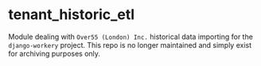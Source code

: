 # tenant_historic_etl
Module dealing with `Over55 (London) Inc.` historical data importing for the `django-workery` project. This repo is no longer maintained and simply exist for archiving purposes only.
